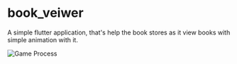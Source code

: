 # book_veiwer

A simple flutter application, that's help the book stores as it view books with simple animation with it. 

![Game Process](https://drive.google.com/file/d/1Z7KLXpRLojqPAWUk0NWsfRjjOJkeemoj/view?usp=sharing)


